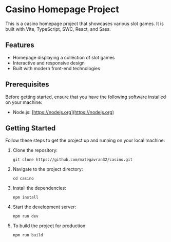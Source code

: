 # Casino Homepage Project

This is a casino homepage project that showcases various slot games. It is built with Vite, TypeScript, SWC, React, and Sass.

## Features

- Homepage displaying a collection of slot games
- Interactive and responsive design
- Built with modern front-end technologies

## Prerequisites

Before getting started, ensure that you have the following software installed on your machine:

- Node.js: [https://nodejs.org](https://nodejs.org)

## Getting Started

Follow these steps to get the project up and running on your local machine:

1. Clone the repository:

   ```shell
   git clone https://github.com/mategavran32/casino.git

2. Navigate to the project directory:

   ```shell
   cd casino

3. Install the dependencies:

   ```shell
   npm install

4. Start the development server:

   ```shell
   npm run dev

5. To build the project for production:

   ```shell
   npm run build
   
